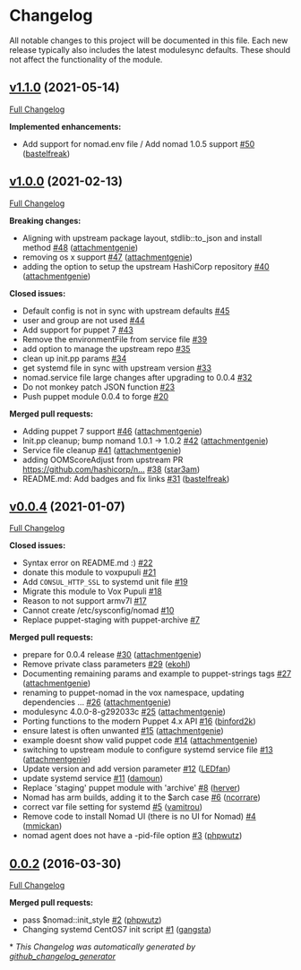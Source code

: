 # Changelog

All notable changes to this project will be documented in this file.
Each new release typically also includes the latest modulesync defaults.
These should not affect the functionality of the module.

## [v1.1.0](https://github.com/voxpupuli/puppet-nomad/tree/v1.1.0) (2021-05-14)

[Full Changelog](https://github.com/voxpupuli/puppet-nomad/compare/v1.0.0...v1.1.0)

**Implemented enhancements:**

- Add support for nomad.env file / Add nomad 1.0.5 support [\#50](https://github.com/voxpupuli/puppet-nomad/pull/50) ([bastelfreak](https://github.com/bastelfreak))

## [v1.0.0](https://github.com/voxpupuli/puppet-nomad/tree/v1.0.0) (2021-02-13)

[Full Changelog](https://github.com/voxpupuli/puppet-nomad/compare/v0.0.4...v1.0.0)

**Breaking changes:**

- Aligning with upstream package layout, stdlib::to\_json and install method [\#48](https://github.com/voxpupuli/puppet-nomad/pull/48) ([attachmentgenie](https://github.com/attachmentgenie))
- removing os x  support [\#47](https://github.com/voxpupuli/puppet-nomad/pull/47) ([attachmentgenie](https://github.com/attachmentgenie))
- adding the option to setup the upstream HashiCorp repository [\#40](https://github.com/voxpupuli/puppet-nomad/pull/40) ([attachmentgenie](https://github.com/attachmentgenie))

**Closed issues:**

- Default config is not in sync with upstream defaults [\#45](https://github.com/voxpupuli/puppet-nomad/issues/45)
- user and group are not used [\#44](https://github.com/voxpupuli/puppet-nomad/issues/44)
- Add support for puppet 7 [\#43](https://github.com/voxpupuli/puppet-nomad/issues/43)
- Remove the environmentFile from service file [\#39](https://github.com/voxpupuli/puppet-nomad/issues/39)
- add option to manage the upstream repo [\#35](https://github.com/voxpupuli/puppet-nomad/issues/35)
- clean up init.pp params [\#34](https://github.com/voxpupuli/puppet-nomad/issues/34)
- get systemd file in sync with upstream version [\#33](https://github.com/voxpupuli/puppet-nomad/issues/33)
- nomad.service file large changes after upgrading to 0.0.4 [\#32](https://github.com/voxpupuli/puppet-nomad/issues/32)
- Do not monkey patch JSON function [\#23](https://github.com/voxpupuli/puppet-nomad/issues/23)
- Push puppet module 0.0.4 to forge [\#20](https://github.com/voxpupuli/puppet-nomad/issues/20)

**Merged pull requests:**

- Adding puppet 7 support [\#46](https://github.com/voxpupuli/puppet-nomad/pull/46) ([attachmentgenie](https://github.com/attachmentgenie))
- Init.pp cleanup; bump nomand 1.0.1 -\> 1.0.2 [\#42](https://github.com/voxpupuli/puppet-nomad/pull/42) ([attachmentgenie](https://github.com/attachmentgenie))
- Service file cleanup [\#41](https://github.com/voxpupuli/puppet-nomad/pull/41) ([attachmentgenie](https://github.com/attachmentgenie))
- adding OOMScoreAdjust from upstream PR https://github.com/hashicorp/n… [\#38](https://github.com/voxpupuli/puppet-nomad/pull/38) ([star3am](https://github.com/star3am))
- README.md: Add badges and fix links [\#31](https://github.com/voxpupuli/puppet-nomad/pull/31) ([bastelfreak](https://github.com/bastelfreak))

## [v0.0.4](https://github.com/voxpupuli/puppet-nomad/tree/v0.0.4) (2021-01-07)

[Full Changelog](https://github.com/voxpupuli/puppet-nomad/compare/0.0.2...v0.0.4)

**Closed issues:**

- Syntax error on README.md :\) [\#22](https://github.com/voxpupuli/puppet-nomad/issues/22)
- donate this module to voxpupuli [\#21](https://github.com/voxpupuli/puppet-nomad/issues/21)
- Add `CONSUL_HTTP_SSL` to systemd unit file [\#19](https://github.com/voxpupuli/puppet-nomad/issues/19)
- Migrate this module to Vox Pupuli [\#18](https://github.com/voxpupuli/puppet-nomad/issues/18)
- Reason to not support armv7l [\#17](https://github.com/voxpupuli/puppet-nomad/issues/17)
- Cannot create /etc/sysconfig/nomad [\#10](https://github.com/voxpupuli/puppet-nomad/issues/10)
- Replace puppet-staging with puppet-archive [\#7](https://github.com/voxpupuli/puppet-nomad/issues/7)

**Merged pull requests:**

- prepare for 0.0.4 release [\#30](https://github.com/voxpupuli/puppet-nomad/pull/30) ([attachmentgenie](https://github.com/attachmentgenie))
- Remove private class parameters [\#29](https://github.com/voxpupuli/puppet-nomad/pull/29) ([ekohl](https://github.com/ekohl))
- Documenting remaining params and example to puppet-strings tags [\#27](https://github.com/voxpupuli/puppet-nomad/pull/27) ([attachmentgenie](https://github.com/attachmentgenie))
- renaming to puppet-nomad in the vox namespace, updating dependencies … [\#26](https://github.com/voxpupuli/puppet-nomad/pull/26) ([attachmentgenie](https://github.com/attachmentgenie))
- modulesync 4.0.0-8-g292033c [\#25](https://github.com/voxpupuli/puppet-nomad/pull/25) ([attachmentgenie](https://github.com/attachmentgenie))
- Porting functions to the modern Puppet 4.x API [\#16](https://github.com/voxpupuli/puppet-nomad/pull/16) ([binford2k](https://github.com/binford2k))
- ensure latest is often unwanted [\#15](https://github.com/voxpupuli/puppet-nomad/pull/15) ([attachmentgenie](https://github.com/attachmentgenie))
- example doesnt show valid puppet code [\#14](https://github.com/voxpupuli/puppet-nomad/pull/14) ([attachmentgenie](https://github.com/attachmentgenie))
- switching to upstream module to configure systemd service file [\#13](https://github.com/voxpupuli/puppet-nomad/pull/13) ([attachmentgenie](https://github.com/attachmentgenie))
- Update version and add version parameter [\#12](https://github.com/voxpupuli/puppet-nomad/pull/12) ([LEDfan](https://github.com/LEDfan))
- update systemd service [\#11](https://github.com/voxpupuli/puppet-nomad/pull/11) ([damoun](https://github.com/damoun))
- Replace 'staging' puppet module with 'archive' [\#8](https://github.com/voxpupuli/puppet-nomad/pull/8) ([herver](https://github.com/herver))
- Nomad has arm builds, adding it to the $arch case [\#6](https://github.com/voxpupuli/puppet-nomad/pull/6) ([ncorrare](https://github.com/ncorrare))
- correct var file setting for systemd [\#5](https://github.com/voxpupuli/puppet-nomad/pull/5) ([vamitrou](https://github.com/vamitrou))
- Remove code to install Nomad UI \(there is no UI for Nomad\) [\#4](https://github.com/voxpupuli/puppet-nomad/pull/4) ([mmickan](https://github.com/mmickan))
- nomad agent does not have a -pid-file option [\#3](https://github.com/voxpupuli/puppet-nomad/pull/3) ([phpwutz](https://github.com/phpwutz))

## [0.0.2](https://github.com/voxpupuli/puppet-nomad/tree/0.0.2) (2016-03-30)

[Full Changelog](https://github.com/voxpupuli/puppet-nomad/compare/d7f26af180862351c719a15c532aa843d5323bb3...0.0.2)

**Merged pull requests:**

- pass $nomad::init\_style [\#2](https://github.com/voxpupuli/puppet-nomad/pull/2) ([phpwutz](https://github.com/phpwutz))
- Changing systemd CentOS7 init script [\#1](https://github.com/voxpupuli/puppet-nomad/pull/1) ([gangsta](https://github.com/gangsta))



\* *This Changelog was automatically generated by [github_changelog_generator](https://github.com/github-changelog-generator/github-changelog-generator)*
